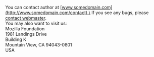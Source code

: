 You can contact author at [www.somedomain.com](http://www.somedomain.com/contact).\
If you see any bugs, please [contact webmaster](mailto:webmaster@somedomain.com).\
You may also want to visit us:\
Mozilla Foundation\
1981 Landings Drive\
Building K\
Mountain View, CA 94043-0801\
USA
